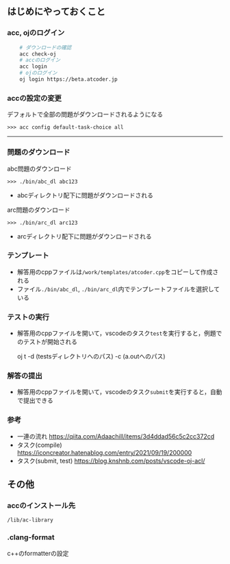 <!-- nodejsをダウンロードしていることでコンテナがでかくなってしまっている(要修正) -->
<!-- accのインストールにnodejsを使っているが，accはzipファイルからインストールすることも可能 -->

<!-- abc, arc以外のコンテストをotherにまとめておきたいのでabc_dl, arc_dl, other_dlに分けている -->

## はじめにやっておくこと
### acc, ojのログイン
```bash
    # ダウンロードの確認
    acc check-oj 
    # accのログイン
    acc login
    # ojのログイン
    oj login https://beta.atcoder.jp
```

### accの設定の変更
デフォルトで全部の問題がダウンロードされるようになる
    
    >>> acc config default-task-choice all

---

### 問題のダウンロード
abc問題のダウンロード

    >>> ./bin/abc_dl abc123

- abcディレクトリ配下に問題がダウンロードされる

arc問題のダウンロード

    >>> ./bin/arc_dl arc123

- arcディレクトリ配下に問題がダウンロードされる

### テンプレート
- 解答用のcppファイルは`/work/templates/atcoder.cpp`をコピーして作成される
- ファイル`./bin/abc_dl`, `./bin/arc_dl`内でテンプレートファイルを選択している

### テストの実行
- 解答用のcppファイルを開いて，vscodeのタスク`test`を実行すると，例題でのテストが開始される
    
    oj t -d (testsディレクトリへのパス) -c (a.outへのパス)

### 解答の提出
- 解答用のcppファイルを開いて，vscodeのタスク`submit`を実行すると，自動で提出できる

### 参考
- 一連の流れ
https://qiita.com/Adaachill/items/3d4ddad56c5c2cc372cd
- タスク(compile)
https://iconcreator.hatenablog.com/entry/2021/09/19/200000
- タスク(submit, test)
https://blog.knshnb.com/posts/vscode-oj-acl/


## その他
### accのインストール先
`/lib/ac-library`

### .clang-format
c++のformatterの設定